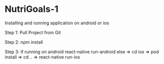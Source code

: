 # NutriGoals-1

Installing and running application on android or ios

Step 1: Pull Project from Git

Step 2: npm install 

Step 3: if running on android react-native run-android else => cd ios => pod install => cd .. => react-native run-ios
